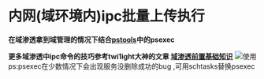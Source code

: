 # 内网(域环境内)ipc批量上传执行
**在域渗透拿到域管理的情况下结合​[pstools](https://docs.microsoft.com/en-us/sysinternals/downloads/pstools)中的psexec**

**更多域渗透中ipc命令的技巧参考twi1ight大神的文章 [域渗透前置基础知识](http://twi1ight.com/2016/04/basics-of-active-directory-hacking/)**
![使用](https://i.imgur.com/BYNeIED.jpg)
ps:psexec在少数情况下会出现服务没删除成功的bug
,可用schtasks替换psexec
